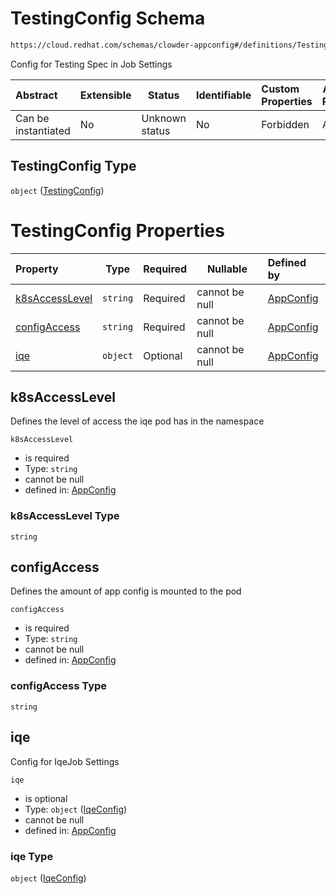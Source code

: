 # TestingConfig Schema

```txt
https://cloud.redhat.com/schemas/clowder-appconfig#/definitions/TestingConfig
```

Config for Testing Spec in Job Settings


| Abstract            | Extensible | Status         | Identifiable | Custom Properties | Additional Properties | Access Restrictions | Defined In                                                    |
| :------------------ | ---------- | -------------- | ------------ | :---------------- | --------------------- | ------------------- | ------------------------------------------------------------- |
| Can be instantiated | No         | Unknown status | No           | Forbidden         | Allowed               | none                | [schema.json\*](../../out/schema.json "open original schema") |

## TestingConfig Type

`object` ([TestingConfig](schema-definitions-testingconfig.md))

# TestingConfig Properties

| Property                          | Type     | Required | Nullable       | Defined by                                                                                                                                                                                |
| :-------------------------------- | -------- | -------- | -------------- | :---------------------------------------------------------------------------------------------------------------------------------------------------------------------------------------- |
| [k8sAccessLevel](#k8saccesslevel) | `string` | Required | cannot be null | [AppConfig](schema-definitions-testingconfig-properties-k8saccesslevel.md "https&#x3A;//cloud.redhat.com/schemas/clowder-appconfig#/definitions/TestingConfig/properties/k8sAccessLevel") |
| [configAccess](#configaccess)     | `string` | Required | cannot be null | [AppConfig](schema-definitions-testingconfig-properties-configaccess.md "https&#x3A;//cloud.redhat.com/schemas/clowder-appconfig#/definitions/TestingConfig/properties/configAccess")     |
| [iqe](#iqe)                       | `object` | Optional | cannot be null | [AppConfig](schema-definitions-iqeconfig.md "https&#x3A;//cloud.redhat.com/schemas/clowder-appconfig#/definitions/TestingConfig/properties/iqe")                                          |

## k8sAccessLevel

Defines the level of access the iqe pod has in the namespace


`k8sAccessLevel`

-   is required
-   Type: `string`
-   cannot be null
-   defined in: [AppConfig](schema-definitions-testingconfig-properties-k8saccesslevel.md "https&#x3A;//cloud.redhat.com/schemas/clowder-appconfig#/definitions/TestingConfig/properties/k8sAccessLevel")

### k8sAccessLevel Type

`string`

## configAccess

Defines the amount of app config is mounted to the pod


`configAccess`

-   is required
-   Type: `string`
-   cannot be null
-   defined in: [AppConfig](schema-definitions-testingconfig-properties-configaccess.md "https&#x3A;//cloud.redhat.com/schemas/clowder-appconfig#/definitions/TestingConfig/properties/configAccess")

### configAccess Type

`string`

## iqe

Config for IqeJob Settings


`iqe`

-   is optional
-   Type: `object` ([IqeConfig](schema-definitions-iqeconfig.md))
-   cannot be null
-   defined in: [AppConfig](schema-definitions-iqeconfig.md "https&#x3A;//cloud.redhat.com/schemas/clowder-appconfig#/definitions/TestingConfig/properties/iqe")

### iqe Type

`object` ([IqeConfig](schema-definitions-iqeconfig.md))
